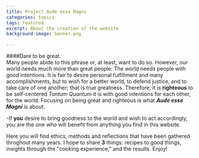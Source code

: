 ```yaml
---
title: Project Aude esse Magni
categories: topics
tags: featured
excerpt: About the creation of the website
background-image: banner.png

---
```


####Dare to be great.  
Many people abide to this phrase or, at least, want to do so. However, our world needs much more than great people: The world needs people with good intentions.
It is fair to desire personal fulfillment and many accomplishments, but to wish for a better world, to defend justice, and to take care of one another; that is true greatness.  Therefore, it is **righteous** to be self-centered *Tantum Quantum* it is with good intentions for each other, for the world. Focusing on being great and righteous is what ***Aude esse Magni*** is about.

-If **you** desire to bring goodness to the world and wish to act accordingly, you are the one who will benefit from anything you find in this website.  

Here you will find ethics, methods and reflections that have been gathered throghout many years. I hope to share **3** things: recipes to good things, insights through the "cooking experience," and the results. Enjoy!